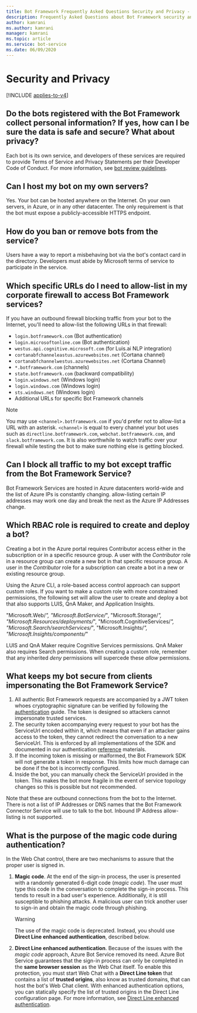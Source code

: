 ```yaml
---
title: Bot Framework Frequently Asked Questions Security and Privacy - Bot Service
description: Frequently Asked Questions about Bot Framework security and privacy.
author: kamrani
ms.author: kamrani
manager: kamrani
ms.topic: article
ms.service: bot-service
ms.date: 06/09/2020
---
```


# Security and Privacy

[!INCLUDE [applies-to-v4](includes/applies-to-v4-current.md)]

<!-- Attention writers!!
     1 - This article contains FAQs regarding Bot Framework security and privacy.
     1 - When you create a new FAQ, please add the related link to the proper section in bot-service-resources-bot-framework-faq.md.-->

## Do the bots registered with the Bot Framework collect personal information? If yes, how can I be sure the data is safe and secure? What about privacy?

Each bot is its own service, and developers of these services are required to provide Terms of Service and Privacy Statements per their Developer Code of Conduct. For more information, see [bot review guidelines](bot-service-review-guidelines.md).

## Can I host my bot on my own servers?
Yes. Your bot can be hosted anywhere on the Internet. On your own servers, in Azure, or in any other datacenter. The only requirement is that the bot must expose a publicly-accessible HTTPS endpoint.

## How do you ban or remove bots from the service?

Users have a way to report a misbehaving bot via the bot's contact card in the directory. Developers must abide by Microsoft terms of service to participate in the service.

## Which specific URLs do I need to allow-list in my corporate firewall to access Bot Framework services?

If you have an outbound firewall blocking traffic from your bot to the Internet, you'll need to allow-list the following URLs in that firewall:

- `login.botframework.com` (Bot authentication)
- `login.microsoftonline.com` (Bot authentication)
- `westus.api.cognitive.microsoft.com` (for Luis.ai NLP integration)
- `cortanabfchanneleastus.azurewebsites.net` (Cortana channel)
- `cortanabfchannelwestus.azurewebsites.net` (Cortana Channel)
- `*.botframework.com` (channels)
- `state.botframework.com` (backward compatibility)
- `login.windows.net` (Windows login)
- `login.windows.com` (Windows login)
- `sts.windows.net` (Windows login)
- Additional URLs for specific Bot Framework channels

> [!NOTE]
> You may use `<channel>.botframework.com` if you'd prefer not to allow-list a URL with an asterisk. `<channel>` is equal to every channel your bot uses such as `directline.botframework.com`, `webchat.botframework.com`, and `slack.botframework.com`. It is also worthwhile to watch traffic over your firewall while testing the bot to make sure nothing else is getting blocked.

## Can I block all traffic to my bot except traffic from the Bot Framework Service?

Bot Framework Services are hosted in Azure datacenters world-wide and the list of Azure IPs is constantly changing. allow-listing certain IP addresses may work one day and break the next as the Azure IP Addresses change.

## Which RBAC role is required to create and deploy a bot?

Creating a bot in the Azure portal requires Contributor access either in the subscription or in a specific resource group. A user with the *Contributor* role in a resource group can create a new bot in that specific resource group. A user in the *Contributor* role for a subscription can create a bot in a new or existing resource group.

Using the Azure CLI, a role-based access control approach can support custom roles. If you want to make a custom role with more constrained permissions, the following set will allow the user to create and deploy a bot that also supports LUIS, QnA Maker, and Application Insights.

  "Microsoft.Web/*",
  "Microsoft.BotService/*",
  "Microsoft.Storage/*",
  "Microsoft.Resources/deployments/*",
  "Microsoft.CognitiveServices/*",
  "Microsoft.Search/searchServices/*",
   "Microsoft.Insights/*",
  "Microsoft.Insights/components/*"

LUIS and QnA Maker require Cognitive Services permissions. QnA Maker also requires Search permissions. When creating a custom role, remember that any inherited *deny* permissions will supercede these *allow* permissions.

## What keeps my bot secure from clients impersonating the Bot Framework Service?

1. All authentic Bot Framework requests are accompanied by a JWT token whoes cryptographic signature can be verified by following the [authentication](rest-api/bot-framework-rest-connector-authentication.md) guide. The token is designed so attackers cannot impersonate trusted services.
2. The security token accompanying every request to your bot has the ServiceUrl encoded within it, which means that even if an attacker gains access to the token, they cannot redirect the conversation to a new ServiceUrl. This is enforced by all implementations of the SDK and documented in our authentication [reference](rest-api/bot-framework-rest-connector-authentication.md#bot-to-connector&preserve-view=true) materials.
3. If the incoming token is missing or malformed, the Bot Framework SDK will not generate a token in response. This limits how much damage can be done if the bot is incorrectly configured.
4. Inside the bot, you can manually check the ServiceUrl provided in the token. This makes the bot more fragile in the event of service topology changes so this is possible but not recommended.

Note that these are outbound connections from the bot to the Internet. There is not a list of IP Addresses or DNS names that the Bot Framework Connector Service will use to talk to the bot. Inbound IP Address allow-listing is not supported.

## What is the purpose of the magic code during authentication?

In the Web Chat control, there are two mechanisms to assure that the proper user is signed in.

1. **Magic code**. At the end of the sign-in process, the user is presented with a randomly generated 6-digit code (*magic code*). The user must type this code in the conversation to complete the sign-in process. This tends to result in a bad user's experience. Additionally, it is still susceptible to phishing attacks. A malicious user can trick another user to sign-in and obtain the magic code through phishing.

    >[!WARNING]
    > The use of the magic code is deprecated. Instead, you should use **Direct Line enhanced authentication**, described below.

1. **Direct Line enhanced authentication**. Because of the issues with the *magic code* approach, Azure Bot Service removed its need. Azure Bot Service guarantees that the sign-in process can only be completed in the **same browser session** as the Web Chat itself.
To enable this protection, you must start Web Chat with a **Direct Line token** that contains a list of **trusted origins**, also know as trusted domains, that can host the bot's Web Chat client. With enhanced authentication options, you can statically specify the list of trusted origins in the Direct Line configuration page. For more information, see [Direct Line enhanced authentication](v4sdk/bot-builder-security-enhanced.md).
